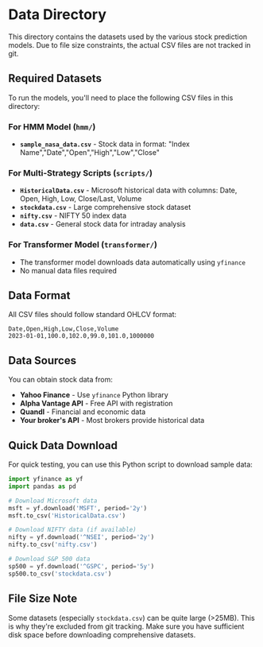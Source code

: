 # Data Directory

This directory contains the datasets used by the various stock prediction models. Due to file size constraints, the actual CSV files are not tracked in git.

## Required Datasets

To run the models, you'll need to place the following CSV files in this directory:

### For HMM Model (`hmm/`)
- **`sample_nasa_data.csv`** - Stock data in format: "Index Name","Date","Open","High","Low","Close"

### For Multi-Strategy Scripts (`scripts/`)
- **`HistoricalData.csv`** - Microsoft historical data with columns: Date, Open, High, Low, Close/Last, Volume
- **`stockdata.csv`** - Large comprehensive stock dataset 
- **`nifty.csv`** - NIFTY 50 index data
- **`data.csv`** - General stock data for intraday analysis

### For Transformer Model (`transformer/`)
- The transformer model downloads data automatically using `yfinance`
- No manual data files required

## Data Format

All CSV files should follow standard OHLCV format:
```csv
Date,Open,High,Low,Close,Volume
2023-01-01,100.0,102.0,99.0,101.0,1000000
```

## Data Sources

You can obtain stock data from:
- **Yahoo Finance** - Use `yfinance` Python library
- **Alpha Vantage API** - Free API with registration
- **Quandl** - Financial and economic data
- **Your broker's API** - Most brokers provide historical data

## Quick Data Download

For quick testing, you can use this Python script to download sample data:

```python
import yfinance as yf
import pandas as pd

# Download Microsoft data
msft = yf.download('MSFT', period='2y')
msft.to_csv('HistoricalData.csv')

# Download NIFTY data (if available)
nifty = yf.download('^NSEI', period='2y') 
nifty.to_csv('nifty.csv')

# Download S&P 500 data
sp500 = yf.download('^GSPC', period='5y')
sp500.to_csv('stockdata.csv')
```

## File Size Note

Some datasets (especially `stockdata.csv`) can be quite large (>25MB). This is why they're excluded from git tracking. Make sure you have sufficient disk space before downloading comprehensive datasets. 